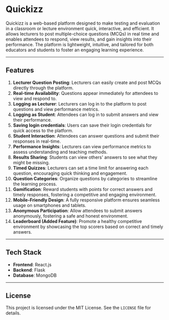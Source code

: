 # Quickizz

Quickizz is a web-based platform designed to make testing and evaluation in a classroom or lecture environment quick, interactive, and efficient. It allows lecturers to post multiple-choice questions (MCQs) in real time and enables attendees to respond, view results, and gain insights into their performance. The platform is lightweight, intuitive, and tailored for both educators and students to foster an engaging learning experience.

---

## Features
1. **Lecturer Question Posting**: Lecturers can easily create and post MCQs directly through the platform.
1. **Real-time Availability**: Questions appear immediately for attendees to view and respond to.
1. **Logging as Lecturer**: Lecturers can log in to the platform to post questions and view performance metrics.
1. **Logging as Student**: Attendees can log in to submit answers and view their performance.
1. **Saving login credentials**: Users can save their login credentials for quick access to the platform.
1. **Student Interaction**: Attendees can answer questions and submit their responses in real-time.
1. **Performance Insights**: Lecturers can view performance metrics to assess understanding and teaching methods.
1. **Results Sharing**: Students can view others' answers to see what they might be missing.
1. **Timed Quizzes**: Lecturers can set a time limit for answering each question, encouraging quick thinking and engagement.
1. **Question Categories**: Organize questions by categories to streamline the learning process.
1. **Gamification**: Reward students with points for correct answers and timely responses, fostering a competitive and engaging environment.
1. **Mobile-Friendly Design**: A fully responsive platform ensures seamless usage on smartphones and tablets.
1. **Anonymous Participation**: Allow attendees to submit answers anonymously, fostering a safe and honest environment.
1. **Leaderboard (Added Feature)**: Promote a healthy competitive environment by showcasing the top scorers based on correct and timely answers.

---

## Tech Stack

- **Frontend**: React.js
- **Backend**: Flask
- **Database**: MongoDB

---

## License

This project is licensed under the MIT License. See the `LICENSE` file for details.

